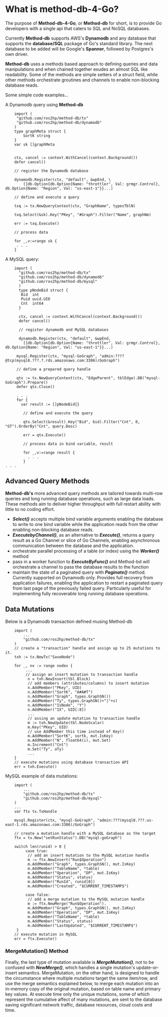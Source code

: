 # What is method-db-4-Go?

The purpose of **Method-db-4-Go**, or **Method-db** for short, is to provide Go developers with a single api that caters to SQL and NoSQL databases.   

Currently __Method-db__ supports AWS's __Dynamodb__ and any database that supports the __database/SQL__ package of Go's standard library. The next database to be added will be Google's __Spanner__, followed by Postgres's own driver.

**Method-db** uses a methods based approach to defining queries and data manipulations and when chained together exudes an almost SQL like readability. Some of the methods are simple setters of a struct field, while other methods orchestrate groutines and channels to enable non-blocking database reads.

Some simple code examples...

A Dynamodb query using **Method-db**

```
    import (
     "github.com/ros2hp/method-db/tx"
     "github.com/ros2hp/method-db/dynamodb"
    )
    type graphMeta struct {
        SortK string
    }
    var sk []graphMeta


    ctx, cancel := context.WithCancel(context.Background())
    defer cancel()      
   
    // register the Dynamodb database
    
    dynamodb.Register(ctx, "default", &wpEnd, \
        []db.Option{db.Option{Name: "throttler", Val: grmgr.Control}, db.Option{Name: "Region", Val: "us-east-1"}}...)

    // define and execute a query
    
    txq := tx.NewQueryContext(ctx, "GraphName", typesTblN)

    txq.Select(&sk).Key("PKey", "#Graph").Filter("Name", graphNm)

    err := txq.Execute()
    
    // process data 
    
    for _,v:=range sk {
     . . .
    }   
```

A MySQL query:

```
    import (
      "github.com/ros2hp/method-db/tx"
      "github.com/ros2hp/method-db/dynamodb"
      "github.com/ros2hp/method-db/mysql" 
      )
      type pNodeBid struct {
       Bid  int
       Puid uuid.UID
       Cnt  int64
      }
      
      ctx, cancel := context.WithCancel(context.Background())
      defer cancel() 
      
      // register dynamodb and MySQL databases

      dynamodb.Register(ctx, "default", &wpEnd,
        []db.Option{db.Option{Name: "throttler", Val: grmgr.Control}, db.Option{Name: "Region", Val: "us-east-1"}}...)

     mysql.Register(ctx, "mysql-GoGraph", "admin:????@tcp(mysql8.???.?.rds.amazonaws.com:3306)/GoGraph")  
     
     // define a prepared query handle
     
     qtx := tx.NewQueryContext(ctx, "EdgeParent", tblEdge).DB("mysql-GoGraph").Prepare()
     defer qtx.Close()
     
     . . .
     for {
       var result := []pNodeBid{}

        // define and execute the query
        
        qtx.Select(&result).Key("Bid", bid).Filter("Cnt", 0, "GT").OrderBy("Cnt", query.Desc) 

        err = qtx.Execute()

        // process data in bind variable, result
        
        for _,v:=range result {
          . . .
        }
. . .
```

## Advanced Query Methods

**Method-db's** more advanced query methods are tailored towards multi-row queries and long running database operations, such as large  data loads. These methods aim to deliver higher throughput with full restart ability with little to no coding effort. 

* ***Select()*** accepts multiple bind variable arguments enabling the database to write to one bind variable while the application reads from the other enabling non-blocking database reads.
* ***ExecutebyChannel()***, as an alternative to ***Execute()***, returns a query result as a Go Channel or slice of Go Channels, enabling asynchronous communication between the database and the application. 
* orchestrate parallel processing of a table (or index) using the ***Worker()*** method
* pass in a worker function to ***ExecuteByFunc()*** and Method-bd will orchestrate a channel to pass the database results to the function
* maintain the state of a paginated query with ***Paginate()*** method. Currently supported on Dynamodb only. Provides full recovery from application failures, enabling the application to restart a paginated query from last page of the previously failed query. Particularly useful for implementing fully recoverable long running database operations.


## Data Mutations

Below is a Dynamodb transaction defined musing Method-db

```
    import (
        ...
        "github.com/ros2hp/method-db/tx"
    )
    // create a "transaction" handle and assign up to 25 mutations to it.
    txh := tx.NewTx("SaveNode")

    for _, nv := range nodev {
         ...
         // assign an insert mutation to transaction handle
          n = txh.NewInsert(tbl.Block)
          // add members (attributes/columns) to insert mutation
          n.AddMember("PKey", UID)
          n.AddMember("SortK", "A#A#T")
          n.AddMember("Graph", types.GraphSN())
          n.AddMember("Ty", types.GraphSN()+"|"+s)
          n.AddMember("IsNode", "Y")
          n.AddMember("IX", UID[:8])
          ...
          // assing an update mutation to transaction handle
          m := txh.NewUpdate(tbl.NodeScalar)
          m.Key("PKey", UID)
          // use AddMember this time instead of Key() 
          m.AddMember("SortK", sortk, mut.IsKey)  
          m.AddMember("N", float64(i), mut.Set)
          m.Increment("Cnt")
          m.Set("Ty", aTy)
          ...
    }
    // execute mutations using database transaction API
    err = txh.Execute()
```

MySQL example of data mutations:

```
    import (
        ...
        "github.com/ros2hp/method-db/tx"
        "github.com/ros2hp/method-db/mysql"
    )
    ...
    var ftx tx.TxHandle

    mysql.Register(ctx, "mysql-GoGraph", "admin:???(mysql8.???.us-east-1.rds.amazonaws.com:3306)/GoGraph")

    // create a mutation handle with a MySQL database as the target
    ftx = tx.New("setRunStatus").DB("mysql-goGraph")

    switch len(runid) > 0 {
         case true: 
          // add an insert mutation to the MySQL mutation handle
          m := ftx.NewInsert("Run$Operation")
          m.AddMember("Graph", types.GraphSN(), mut.IsKey)
          m.AddMember("TableName", *table)
          m.AddMember("Operation", "DP", mut.IsKey)
          m.AddMember("Status", status)
          m.AddMember("RunId", runid[0])
          m.AddMember("Created", "$CURRENT_TIMESTAMP$")

         case false:
          // add a merge mutation to the MySQL mutation handle
          m := ftx.NewMerge("Run$Operation").
          m.AddMember("Graph", types.GraphSN(), mut.IsKey)
          m.AddMember("Operation", "DP", mut.IsKey)
          m.AddMember("TableName", *table)
          m.AddMember("Status", status)
          m.AddMember("LastUpdated", "$CURRENT_TIMESTAMP$")
     }
    // execute mutation in MySQL
    err = ftx.Execute()
```

### MergeMutation() Method

Finally, the last type of mutation available is ***MergeMutation()***, not to be confused with ***NewMerge()***, which handles a single mutation's update-or-insert semantics. MergeMutation, on the other hand, is designed to handle the circumstance where multiple mutations target the same item/row, and use the merge semantics explained below, to merge each mutation into an in-memory copy of the original mutation, based on table name and primary key values. At execute time only the unique mutations, some of which represent the cumulative affect of many mutations, are sent to the database saving significant network traffic, database resources, cloud costs and time.